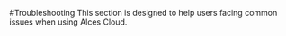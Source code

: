 #Troubleshooting
This section is designed to help users facing common issues when using Alces Cloud.
